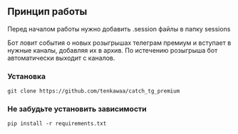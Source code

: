 ## Принцип работы

Перед началом работынужно добавить .session файлы в папку sessions


Бот ловит события о новых розыгрышах телеграм премиум и вступает в нужные каналы, добавляя их в архив. 
По истечению розыгрыша бот автоматически выходит с каналов.

### Установка
```shell
git clone https://github.com/tenkawaa/catch_tg_premium
```

### Не забудьте установить зависимости
```shell
pip install -r requirements.txt
```



